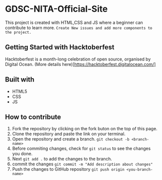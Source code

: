# GDSC-NITA-Official-Site

This project is created with HTML,CSS and JS where a beginner can contribute to learn more.
`Create New issues and add more components to the project.`

## Getting Started with Hacktoberfest

Hacktoberfest is a month-long celebration of open source, organised by Digital Ocean. (More details here)[https://hacktoberfest.digitalocean.com/]

## Built with

* HTML5
* CSS 
* JS

## How to contribute 

1. Fork the repository by clicking on the fork buton on the top of this page.
2. Clone the repository and paste the link on your terminal.
3. Open the repository and create a branch.
``` git checkout -b <branch-name> ```
4.  Before commiting changes, check for `git status` to see the changes you done.
5. Next `git add .` to add the changes to the branch.
6.  commit the changes 
 ``` git commit -m "Add description about changes" ```
7. Push the changes to GitHub repository
``` git push origin <you-branch-name> ```
